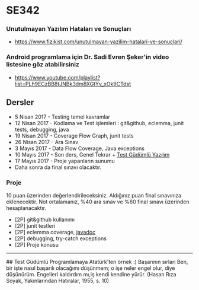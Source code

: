 # SE342

### Unutulmayan Yazılım Hataları ve Sonuçları
  * https://www.fizikist.com/unutulmayan-yazilim-hatalari-ve-sonuclari/


### Android programlama için Dr. Sadi Evren Şeker'in video listesine göz atabilirsiniz
 * https://www.youtube.com/playlist?list=PLh9ECzBB8tJNBk3dm8XGtYv_xOk9CTdst
 
 
## Dersler
 * 5 Nisan 2017 - Testing temel kavramlar
 * 12 Nisan 2017 - Kodlama ve Test işlemleri : git&github, eclemma, junit tests, debugging, java 
 * 19 Nisan 2017 - Coverage Flow Graph, junit tests
 * 26 Nisan 2017 - Ara Sınav
 * 3 Mayıs 2017 - Data Flow Coverage, Java exceptions
 * 10 Mayıs 2017 - Son ders, Genel Tekrar + [Test Güdümlü Yazılım](http://www.kurumsaljava.com/2008/11/26/test-gudumlu-yazilim-test-driven-development-tdd/)
 * 17 Mayıs 2017 - Proje yapanların sunumu
 * Daha sonra da final sınavı olacaktır.
 
### Proje
10 puan üzerinden değerlendirileceksiniz. Aldığınız puan final sınavınıza eklenecektir. Not ortalamanız, %40 ara sınav ve %60 final sınavı üzerinden hesaplanacaktır.

 - [2P] git&github kullanımı
 - [2P] junit testleri
 - [2P] eclemma coverage, [javadoc](http://blog.burakkutbay.com/javadoc-nedir-kullanimi.html/)
 - [2P] debugging, try-catch exceptions
 - [2P] Proje konusu
 
 
 
 <hr>
## Test Güdümlü Programlamaya Atatürk'ten örnek :)
Başarının sırları 
Ben, bir işte nasıl başarılı olacağımı düşünmem; o işe neler engel olur, diye düşünürüm. Engelleri kaldırdım mı,iş kendi kendine yürür.
(Hasan Rıza Soyak, Yakınlarından Hatıralar, 1955, s. 10)
 
